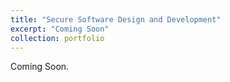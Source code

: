 ```yaml
---
title: "Secure Software Design and Development"
excerpt: "Coming Soon"
collection: portfolio
---
```


Coming Soon.
